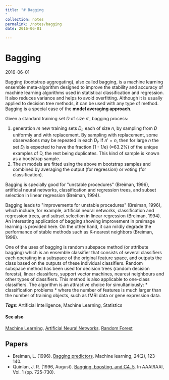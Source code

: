 ```yaml
---
title: "# Bagging
"
collection: notes
permalink: /notes/bagging
date: 2016-06-01

---
```


# Bagging

2016-06-01

Bagging (bootstrap aggregating), also called bagging, is a machine learning ensemble meta-algorithm designed to improve the stability and accuracy of machine learning algorithms used in statistical classification and regression. It also reduces variance and helps to avoid overfitting. Although it is usually applied to decision tree methods, it can be used with any type of method. Bagging is a special case of the **model averaging approach**.

Given a standard training set $D$ of size $n'$, bagging process:
1. generation $m$ new training sets ${\displaystyle D_{i}}$, each of size $n$, by sampling from $D$ uniformly and with replacement. By sampling with replacement, some observations may be repeated in each ${\displaystyle D_{i}}$. If $n'=n$, then for large $n$ the set ${\displaystyle D_{i}}$ is expected to have the fraction (1 - 1/e) (≈63.2%) of the unique examples of D, the rest being duplicates. This kind of sample is known as a bootstrap sample. 
2. The $m$ models are fitted using the above m bootstrap samples and combined by averaging the output (for regression) or voting (for classification).

Bagging is specially good for "unstable procedures" (Breiman, 1996), artificial neural networks, classification and regression trees, and subset selection in linear regression (Breiman, 1994).

Bagging leads to "improvements for unstable procedures" (Breiman, 1996), which include, for example, artificial neural networks, classification and regression trees, and subset selection in linear regression (Breiman, 1994). An interesting application of bagging showing improvement in preimage learning is provided here. On the other hand, it can mildly degrade the performance of stable methods such as K-nearest neighbors (Breiman, 1996).

One of the uses of bagging is random subspace method (or attribute bagging) which is an ensemble classifier that consists of several classifiers each operating in a subspace of the original feature space, and outputs the class based on the outputs of these individual classifiers. Random subspace method has been used for decision trees (random decision forests), linear classifiers, support vector machines, nearest neighbours and other types of classifiers. This method is also applicable to one-class classifiers. The algorithm is an attractive choice for simultaniously:
	* classification problems
	* where the number of features is much larger than the number of training objects, such as fMRI data or gene expression data.

***Tags***: Artificial Intelligence, Machine Learning, Statistics

#### See also
[Machine Learning](/notes/machine_learning), [Artificial Neural Networks](/notes/artificial_neural_networks), [Random Forest](/notes/random_forest)


## Papers
* Breiman, L. (1996). [Bagging predictors](http://www.machine-learning.martinsewell.com/ensembles/bagging/Breiman1996.pdf). Machine learning, 24(2), 123-140.
* Quinlan, J. R. (1996, August). [Bagging, boosting, and C4. 5](http://www.cs.ecu.edu/~dingq/CSCI6905/readings/BaggingBoosting.pdf). In AAAI/IAAI, Vol. 1 (pp. 725-730).



